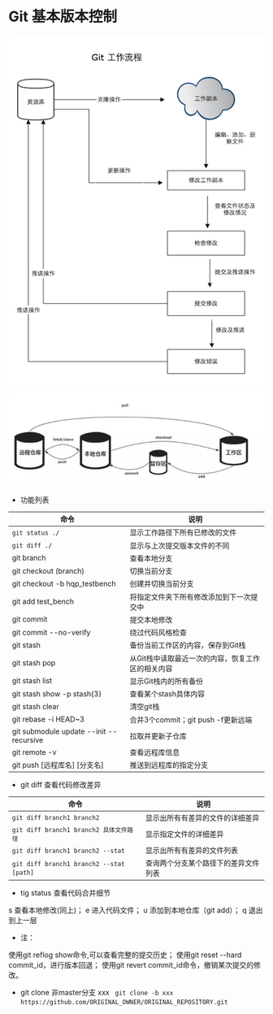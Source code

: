 # Git 基本版本控制

![git工作流程](../imgs/git-0.png)

![仓库分布](../imgs/git-1.jpg)

- 功能列表

|  命令 | 说明  |
|---|---|
| `git status ./`  | 显示工作路径下所有已修改的文件  |
| `git diff ./`  | 显示与上次提交版本文件的不同  |
| git branch  | 查看本地分支  |
| git checkout (branch)	  | 切换当前分支  |
| git checkout -b hqp_testbench  | 创建并切换当前分支  |
| git add test_bench  | 将指定文件夹下所有修改添加到下一次提交中  |
| git commit  | 提交本地修改  |
| git commit --no-verify  | 绕过代码风格检查  |
| git stash  | 备份当前工作区的内容，保存到Git栈  |
| git stash pop  | 从Git栈中读取最近一次的内容，恢复工作区的相关内容  |
| git stash list  | 显示Git栈内的所有备份  |
| git stash show -p stash{3}  | 查看某个stash具体内容  |
| git stash clear  | 清空git栈  |
| git rebase -i HEAD~3  | 合并3个commit；git push -f更新远端  |
| git submodule update --init --recursive  | 拉取并更新子仓库  |
| git remote -v | 查看远程库信息  |
| git push [远程库名] [分支名]	  |  推送到远程库的指定分支 |

- git diff  查看代码修改差异

|  命令 | 说明  |
|---|---|
| `git diff branch1 branch2`  | 显示出所有有差异的文件的详细差异  |
| `git diff branch1 branch2 具体文件路径`  | 显示指定文件的详细差异  |
| `git diff branch1 branch2 --stat`  | 显示出所有有差异的文件列表 |
| `git diff branch1 branch2 --stat [path]`  | 查询两个分支某个路径下的差异文件列表 |

- tig status	查看代码合并细节

s	查看本地修改(同上)；
e	进入代码文件；
u	添加到本地仓库（git add）；
q	退出到上一层

- 注：

使用git reflog show命令,可以查看完整的提交历史；
使用git reset --hard commit_id，进行版本回退；
使用git revert commit_id命令，撤销某次提交的修改。

- git clone 非master分支 xxx
` git clone -b xxx https://github.com/ORIGINAL_OWNER/ORIGINAL_REPOSITORY.git`


